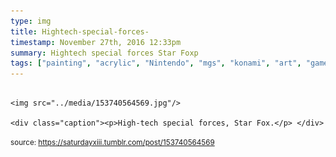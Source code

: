 ```yaml
---
type: img
title: Hightech-special-forces-
timestamp: November 27th, 2016 12:33pm
summary: Hightech special forces Star Foxp 
tags: ["painting", "acrylic", "Nintendo", "mgs", "konami", "art", "game"]
---
```


                
                
                
                                                                                        <img src="../media/153740564569.jpg"/>
                                                                                          <div class="caption"><p>High-tech special forces, Star Fox.</p> </div>
                                    
                
                
                
                
                                
<small>source: https://saturdayxiii.tumblr.com/post/153740564569</small>